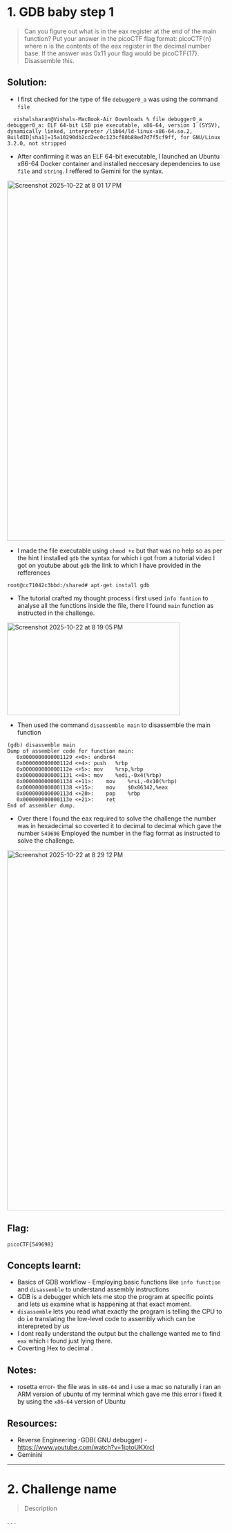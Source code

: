 # 1. GDB baby step 1

> Can you figure out what is in the eax register at the end of the main function? Put your answer in the picoCTF flag 
format: picoCTF{n} where n is the contents of the eax register in the decimal number base. If the answer was 0x11 your 
flag would be picoCTF{17}.
Disassemble this.

## Solution:

- I first checked for the type of file `debugger0_a` was using the command `file` 
```
  vishalsharan@Vishals-MacBook-Air Downloads % file debugger0_a
debugger0_a: ELF 64-bit LSB pie executable, x86-64, version 1 (SYSV), dynamically linked, interpreter /lib64/ld-linux-x86-64.so.2, BuildID[sha1]=15a10290db2cd2ec0c123cf80b88ed7d7f5cf9ff, for GNU/Linux 3.2.0, not stripped
```
- After confirming it was an ELF 64-bit executable, I launched an Ubuntu x86-64 Docker container and installed neccesary dependencies to use `file` and `string`. I reffered to Gemini for the syntax.
<img width="1280" height="832" alt="Screenshot 2025-10-22 at 8 01 17 PM" src="https://github.com/user-attachments/assets/646391e1-4019-4f68-b0b5-3106d911a74a" />

- I made the file executable using `chmod +x` but that was no help so as per the hint I installed `gdb` the syntax for which i got from a tutorial video I got on youtube about `gdb` the link to which I have provided in the refferences

```
root@cc71042c3bbd:/shared# apt-get install gdb
```
- The tutorial crafted my thought process i first used `info funtion` to analyse all the functions inside the file, there I found `main` function as instructed in the challenge.

<img width="399" height="214" alt="Screenshot 2025-10-22 at 8 19 05 PM" src="https://github.com/user-attachments/assets/6ac5354b-841f-4c67-a1c3-91b92cc4b991" />

- Then used the command `disassemble main` to disassemble the main function

```
(gdb) disassemble main 
Dump of assembler code for function main:
   0x0000000000001129 <+0>:	endbr64
   0x000000000000112d <+4>:	push   %rbp
   0x000000000000112e <+5>:	mov    %rsp,%rbp
   0x0000000000001131 <+8>:	mov    %edi,-0x4(%rbp)
   0x0000000000001134 <+11>:	mov    %rsi,-0x10(%rbp)
   0x0000000000001138 <+15>:	mov    $0x86342,%eax
   0x000000000000113d <+20>:	pop    %rbp
   0x000000000000113e <+21>:	ret
End of assembler dump.

```
- Over there I found the eax required to solve the challenge the number was in hexadecimal so coverted it to decimal to decimal which gave the number `549698` Employed the number in the flag format as instructed to solve the challenge.

<img width="1280" height="832" alt="Screenshot 2025-10-22 at 8 29 12 PM" src="https://github.com/user-attachments/assets/cf435b28-7946-46e1-9462-b1ce055075fb" />


## Flag:

```
picoCTF{549698}
```

## Concepts learnt:

- Basics of GDB workflow - Employing basic functions like `info function` and `disassemble` to understand assembly instructions
- GDB is a debugger which lets me stop the program at specific points and lets us examine what is happening at that exact moment.
- `disassemble` lets you read what exactly the program is telling the CPU to do i.e translating the low-level code to assembly which can be interepreted by us
- I dont really understand the output but the challenge wanted me to find `eax` which i found just lying there.
- Coverting Hex to decimal .

## Notes:

- rosetta error- the file was in `x86-64` and i use a mac so naturally i ran an ARM version of ubuntu of my terminal which gave me this error i fixed it by using the `x86-64` version of Ubuntu 

## Resources:

- Reverse Engineering -GDB( GNU debugger) - https://www.youtube.com/watch?v=1iptoUKXrcI
- Geminini


***

# 2. Challenge name

> Description

.
.
.



